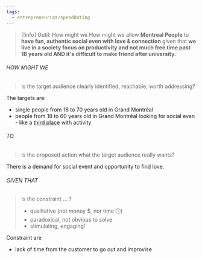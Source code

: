 ```yaml
---
tags:
  - entrepreneuriat/speedDating
---
```


>[!info] Outil: How might we
How might we allow **Montreal People**
to **have fun, authentic social even with love & connection**
given that **we live in a society focus on productivity and not much free time past 18 years old AND it's difficult to make friend after university.**

###### HOW MIGHT WE
> Is the target audience clearly identified, reachable, worth addressing?

The targets are:
- single people from 18 to 70 years old in Grand Montréal
- people from 18 to 60 years old in Grand Montréal looking for social even - like a [third place](https://en.wikipedia.org/wiki/Third_place) with activity

###### TO 
>  Is the proposed action what the target audience really wants?

There is a demand for social event and opportunity to find love.


###### GIVEN THAT
> Is the constraint ... ?
> - qualitative (not money $, nor time 🕒)
> - paradoxical, not obvious to solve
> - stimulating, engaging!


Constraint are
- lack of time from the customer to go out and improvise